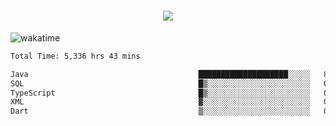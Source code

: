 <h1 align="center">
  <img src="https://readme-typing-svg.herokuapp.com/?font=Righteous&size=35&center=true&vCenter=true&width=500&height=70&duration=4000&lines=Hi!+%F0%9F%91%8B+I%27m+Ali%20Osman!;" />
</h1>


![wakatime](https://wakatime.com/share/@aliosmanoktar/3a8ffe71-6da4-4964-913b-2f09afbe53bf.svg?cache=none)
<!--START_SECTION:waka-->

```txt
Total Time: 5,336 hrs 43 mins

Java                                      ████████████████████░░░░░   80.18 %
SQL                                       █▒░░░░░░░░░░░░░░░░░░░░░░░   05.41 %
TypeScript                                █▒░░░░░░░░░░░░░░░░░░░░░░░   04.79 %
XML                                       ▓░░░░░░░░░░░░░░░░░░░░░░░░   02.19 %
Dart                                      ▒░░░░░░░░░░░░░░░░░░░░░░░░   01.30 %
```

<!--END_SECTION:waka-->


